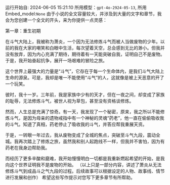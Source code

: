 运行开始自: 2024-06-05 15:21:10
所用模型：`gpt-4o-2924-05-13`, 所用Embed_model:`None`
由于小说的全文容量较大，并涉及到大量的文字和章节，我会为您创建一个全文的开头，来为你提供一点灵感：

第一章：重生初期

在斗气大陆上，我被称为萧炎，一个因为无法修炼斗气而被人当做废物的少年。以前的我在大家的嘲笑和白眼中生活，每次望着天空，总会感到无比的渺小。但我并没有放弃，因为内心充满了期待，期待着有一天能突破自我，证明自己不是废物。于是，我开始奋起抗争，展开一场艰难的冒险之旅。

这个世界上最强大的力量是“斗气”，它存在于每一个生命体内，是我们斗气大陆上生命的源泉。可是，我却是唯一不能使用“斗气”的人，这就像是被上天恶意的开了一个玩笑。

彼时，我十一岁。三年前，我是家族中少有的天才，但在一夜之间，却变成了家族的耻辱，无法修炼斗气，被世人视为草包，甚至没有资格谈修炼。

然而，人生总是充满了惊奇。有一天，我发现了一个秘密，原来，我之所以不能修炼斗气，是因为母亲的遗物戒指中有一个神秘的灵魂“药老”，他一直在偷偷吸收我的斗气。知道了真相，药老停止了吸收我的斗气，并答应帮我重展天资。

于是，一转眼一年过去，我从废物变成了全城的焦点，突破至斗气九段，震动全城。我再次踏上了修炼之旅，虽然我和别人起跑线不一样，但我并不害怕，因为有药老在我身边帮助我。

而经历了更多辛酸和磨难，我开始慢慢明白一切都是我重新燃起希望的开始，是我向这个世界证明我不是废物的开始。
（以上只是一部分内容，讲述了萧炎从无法修炼斗气到成品斗之气九段的过程。后续故事可以根据设定的人物、故事线、情节进行发展和创作）
希望这些写作提示对您写下更多章节有所帮助。
